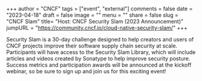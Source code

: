 +++
author = "CNCF"
tags = ["event", "external"]
comments = false
date = "2023-04-18"
draft = false
image = ""
menu = ""
share = false
slug = "CNCF Slam"
title= "Host: CNCF Security Slam (2023 Announcement)"
jumpURL = "https://community.cncf.io/cloud-native-security-slam/"
+++

Security Slam is a 30-day challenge designed to help creators and users of CNCF projects improve their software supply chain security at scale. Participants will have access to the Security Slam Library, which will include articles and videos created by Sonatype to help improve security posture. Success metrics and participation awards will be announced at the kickoff webinar, so be sure to sign up and join us for this exciting event!
